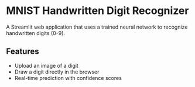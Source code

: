 ﻿# MNIST Handwritten Digit Recognizer

A Streamlit web application that uses a trained neural network to recognize handwritten digits (0-9).

## Features
- Upload an image of a digit
- Draw a digit directly in the browser
- Real-time prediction with confidence scores


